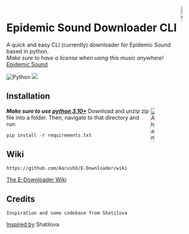 <img src = "https://cdn.iconscout.com/icon/free/png-64/download-1851078-1569228.png" alt="downloader jpg" width=10% align="right"/>

# Epidemic Sound Downloader CLI
A quick and easy CLI (currently) downloader for Epidemic Sound based in python.\
*Make sure to have a license when using this music anywhere!*\
[Epidemic Sound](https://www.epidemicsound.com)

![Python](https://img.shields.io/badge/-Made%20in%20Python-eb5234?logo=python&logoColor=fff) ![](https://visitor-badge.glitch.me/badge?page_id=aarushx,epidemixdx) 
## Installation 
<img src="http://mobileimages.lowes.com/productimages/36dee6f7-6acd-42a9-bb5d-f994138ea37e/04938596.jpg" alt="A hammer" width="15%" align="right" left="20px"></img>
***Make sure to use [python 3.10+](https://www.python.org/downloads/)***
Download and unzip zip file into a folder.
Then, navigate to that directory and run:
```python
pip install -r requirements.txt
```
## Wiki
```
https://github.com/AarushX/E-Downloader/wiki
```
[The E-Downloader Wiki](https://github.com/AarushX/EpidemicDX/wiki)
## Credits
```
Inspiration and some codebase from Shatilova
```
[Inspired by](https://github.com/Shatilova/Epidemic-Sound-Albums-Downloader) Shatilova
